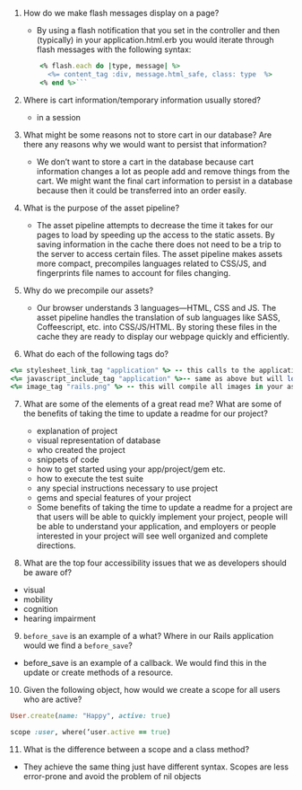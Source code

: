1. How do we make flash messages display on a page?
    - By using a flash notification that you set in the controller and then (typically) in your application.html.erb you would iterate through flash messages with the following syntax:
    ```ruby
        <% flash.each do |type, message| %>
          <%= content_tag :div, message.html_safe, class: type  %>
        <% end %>```

2. Where is cart information/temporary information usually stored?
    - in a session

3. What might be some reasons not to store cart in our database? Are there any reasons why we would want to persist that information?
    - We don’t want to store a cart in the database because cart information changes a lot as people add and remove things from the cart. We might want the final cart information to persist in a database because then it could be transferred into an order easily. 

4. What is the purpose of the asset pipeline?
    - The asset pipeline attempts to decrease the time it takes for our pages to load by speeding up the access to the static assets. By saving information in the cache there does not need to be a trip to the server to access certain files. The asset pipeline makes assets more compact, precompiles languages related to CSS/JS, and fingerprints file names to account for files changing. 
    
5. Why do we precompile our assets?
    - Our browser understands 3 languages—HTML, CSS and JS. The asset pipeline handles the translation of sub languages like SASS, Coffeescript, etc. into CSS/JS/HTML. By storing these files in the cache they are ready to display our webpage quickly and efficiently.
   
6. What do each of the following tags do?
```ruby 
<%= stylesheet_link_tag "application" %> -- this calls to the application.css file in yoru stylesheet folder and will compile any application files with other extensions that are kept in your stypesheet folder serve the application.css file. 
<%= javascript_include_tag "application" %>-- same as above but will load all javascript files as .js
<%= image_tag "rails.png" %> -- this will compile all images in your assets > images folder
```

7. What are some of the elements of a great read me? What are some of the benefits of taking the time to update a readme for our project?
    -	explanation of project
    - visual representation of database
    - who created the project
    - snippets of code
    - how to get started using your app/project/gem etc.
    - how to execute the test suite
    - any special instructions necessary to use project
    - gems and special features of your project
    - Some benefits of taking the time to update a readme for a project are that users will be able to quickly implement your project, people will be able to understand your application, and employers or people interested in your project will see well organized and complete directions.  

8. What are the top four accessibility issues that we as developers should be aware of?
  - visual
  - mobility
  - cognition
  - hearing impairment

9. `before_save` is an example of a what? Where in our Rails application would we find a `before_save`?
  - before_save is an example of a callback. We would find this in the update or create methods of a resource.

10. Given the following object, how would we create a scope for all users who are active?

```ruby 
User.create(name: "Happy", active: true)
```
```ruby
scope :user, where(‘user.active == true)
```

11. What is the difference between a scope and a class method?
  - They achieve the same thing just have different syntax. Scopes are less error-prone and avoid the problem of nil objects
